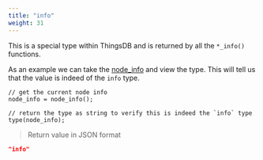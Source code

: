 ```yaml
---
title: "info"
weight: 31
---
```



This is a special type within ThingsDB and is returned by all the `*_info()` functions.

As an example we can take the [node_info](../../node-api/node_info) and view the type. This will tell us that the value is indeed of the `info` type.

```thingsdb,json_response,@n
// get the current node info
node_info = node_info();

// return the type as string to verify this is indeed the `info` type
type(node_info);
```

> Return value in JSON format

```json
"info"
```
